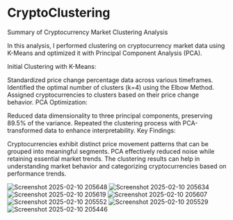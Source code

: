 # CryptoClustering
Summary of Cryptocurrency Market Clustering Analysis

In this analysis, I performed clustering on cryptocurrency market data using K-Means and optimized it with Principal Component Analysis (PCA).

Initial Clustering with K-Means:

Standardized price change percentage data across various timeframes.
Identified the optimal number of clusters (k=4) using the Elbow Method.
Assigned cryptocurrencies to clusters based on their price change behavior.
PCA Optimization:

Reduced data dimensionality to three principal components, preserving 89.5% of the variance.
Repeated the clustering process with PCA-transformed data to enhance interpretability.
Key Findings:

Cryptocurrencies exhibit distinct price movement patterns that can be grouped into meaningful segments.
PCA effectively reduced noise while retaining essential market trends.
The clustering results can help in understanding market behavior and categorizing cryptocurrencies based on performance trends.

![Screenshot 2025-02-10 205648](https://github.com/user-attachments/assets/b6743ef3-a7bb-43b2-aa80-10ec41fd7874)
![Screenshot 2025-02-10 205634](https://github.com/user-attachments/assets/c7556c7e-f85a-4411-959f-fd405afb830b)
![Screenshot 2025-02-10 205619](https://github.com/user-attachments/assets/f9256ef0-af7a-47f7-ae38-8e473bf01542)
![Screenshot 2025-02-10 205607](https://github.com/user-attachments/assets/0a4fd81e-257f-436f-a97e-d761dc208a08)
![Screenshot 2025-02-10 205552](https://github.com/user-attachments/assets/547211f1-5c7f-41b3-a63d-b49c1dcd8e4e)
![Screenshot 2025-02-10 205529](https://github.com/user-attachments/assets/5fe49dee-5c00-44d5-b7ce-b6b17b509906)
![Screenshot 2025-02-10 205446](https://github.com/user-attachments/assets/56dc3f8a-9d50-40a0-b306-5c661f0814d7)
